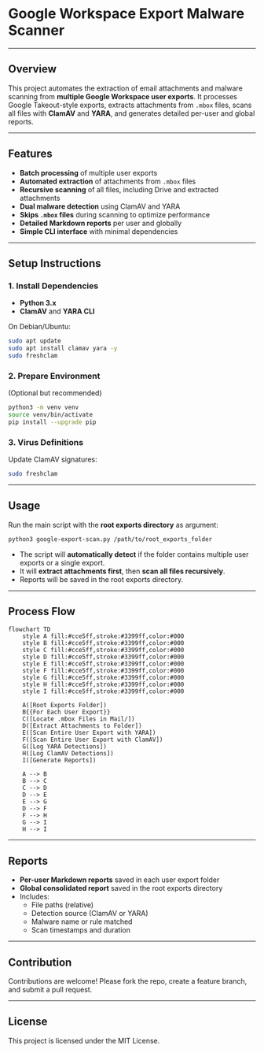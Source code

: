 # Google Workspace Export Malware Scanner

---

## Overview

This project automates the extraction of email attachments and malware scanning from **multiple Google Workspace user exports**. It processes Google Takeout-style exports, extracts attachments from `.mbox` files, scans all files with **ClamAV** and **YARA**, and generates detailed per-user and global reports.

---

## Features

- **Batch processing** of multiple user exports
- **Automated extraction** of attachments from `.mbox` files
- **Recursive scanning** of all files, including Drive and extracted attachments
- **Dual malware detection** using ClamAV and YARA
- **Skips `.mbox` files** during scanning to optimize performance
- **Detailed Markdown reports** per user and globally
- **Simple CLI interface** with minimal dependencies

---

## Setup Instructions

### 1. Install Dependencies

- **Python 3.x**
- **ClamAV** and **YARA CLI**

On Debian/Ubuntu:

```bash
sudo apt update
sudo apt install clamav yara -y
sudo freshclam
```

### 2. Prepare Environment

(Optional but recommended)

```bash
python3 -m venv venv
source venv/bin/activate
pip install --upgrade pip
```

### 3. Virus Definitions

Update ClamAV signatures:

```bash
sudo freshclam
```

---

## Usage

Run the main script with the **root exports directory** as argument:

```bash
python3 google-export-scan.py /path/to/root_exports_folder
```

- The script will **automatically detect** if the folder contains multiple user exports or a single export.
- It will **extract attachments first**, then **scan all files recursively**.
- Reports will be saved in the root exports directory.

---

## Process Flow

```mermaid
flowchart TD
    style A fill:#cce5ff,stroke:#3399ff,color:#000
    style B fill:#cce5ff,stroke:#3399ff,color:#000
    style C fill:#cce5ff,stroke:#3399ff,color:#000
    style D fill:#cce5ff,stroke:#3399ff,color:#000
    style E fill:#cce5ff,stroke:#3399ff,color:#000
    style F fill:#cce5ff,stroke:#3399ff,color:#000
    style G fill:#cce5ff,stroke:#3399ff,color:#000
    style H fill:#cce5ff,stroke:#3399ff,color:#000
    style I fill:#cce5ff,stroke:#3399ff,color:#000

    A([Root Exports Folder])
    B{{For Each User Export}}
    C([Locate .mbox Files in Mail/])
    D([Extract Attachments to Folder])
    E([Scan Entire User Export with YARA])
    F([Scan Entire User Export with ClamAV])
    G([Log YARA Detections])
    H([Log ClamAV Detections])
    I([Generate Reports])

    A --> B
    B --> C
    C --> D
    D --> E
    E --> G
    D --> F
    F --> H
    G --> I
    H --> I
```

---

## Reports

- **Per-user Markdown reports** saved in each user export folder
- **Global consolidated report** saved in the root exports directory
- Includes:
  - File paths (relative)
  - Detection source (ClamAV or YARA)
  - Malware name or rule matched
  - Scan timestamps and duration

---

## Contribution

Contributions are welcome! Please fork the repo, create a feature branch, and submit a pull request.

---

## License

This project is licensed under the MIT License.

